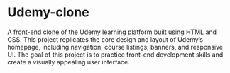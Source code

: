 # Udemy-clone
A front-end clone of the Udemy learning platform built using HTML and CSS. This project replicates the core design and layout of Udemy’s homepage, including navigation, course listings, banners, and responsive UI. The goal of this project is to practice front-end development skills and create a visually appealing user interface.
